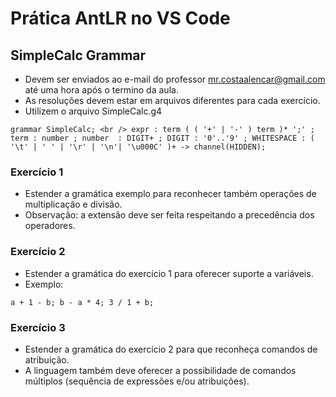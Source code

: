 # Prática AntLR no VS Code
## SimpleCalc Grammar

- Devem ser enviados ao e-mail do professor <mr.costaalencar@gmail.com> até uma hora após o termino da aula.
- As resoluções devem estar em arquivos diferentes para cada exercício.
- Utilizem o arquivo SimpleCalc.g4

``
grammar SimpleCalc; <br />
expr : term ( ( '+' | '-' ) term )* ';' ;
term : number ;
number  : DIGIT+ ;
DIGIT : '0'..'9' ;
WHITESPACE : ( '\t' | ' ' | '\r' | '\n'| '\u000C' )+ -> channel(HIDDEN);
``

### Exercício 1
- Estender a gramática exemplo para reconhecer também operações de multiplicação e divisão.
- Observação: a extensão deve ser feita respeitando a precedência dos operadores.

### Exercício 2
- Estender a gramática do exercício 1 para oferecer suporte a variáveis.
- Exemplo:

`
a + 1 - b;
b - a * 4;
3 / 1 + b;
`

### Exercício 3
- Estender a gramática do exercício 2 para que reconheça comandos de atribuição.
- A linguagem também deve oferecer a possibilidade de comandos múltiplos (sequência de expressões e/ou atribuições).
